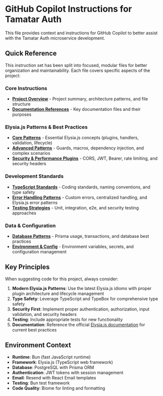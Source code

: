# GitHub Copilot Instructions for Tamatar Auth

This file provides context and instructions for GitHub Copilot to better assist with the Tamatar Auth microservice development.

## Quick Reference

This instruction set has been split into focused, modular files for better organization and maintainability. Each file covers specific aspects of the project:

### Core Instructions
- **[Project Overview](./instructions/project-overview.md)** - Project summary, architecture patterns, and file structure
- **[Documentation References](./instructions/documentation-references.md)** - Key documentation files and their purposes

### Elysia.js Patterns & Best Practices
- **[Core Patterns](./instructions/elysia-core-patterns.md)** - Essential Elysia.js concepts (plugins, handlers, validation, lifecycle)
- **[Advanced Patterns](./instructions/elysia-advanced-patterns.md)** - Guards, macros, dependency injection, and complex scenarios
- **[Security & Performance Plugins](./instructions/security-performance-plugins.md)** - CORS, JWT, Bearer, rate limiting, and security headers

### Development Standards
- **[TypeScript Standards](./instructions/typescript-standards.md)** - Coding standards, naming conventions, and type safety
- **[Error Handling Patterns](./instructions/error-handling-patterns.md)** - Custom errors, centralized handling, and Elysia.js error patterns
- **[Testing Strategies](./instructions/testing-strategies.md)** - Unit, integration, e2e, and security testing approaches

### Data & Configuration
- **[Database Patterns](./instructions/database-patterns.md)** - Prisma usage, transactions, and database best practices
- **[Environment & Config](./instructions/environment-config.md)** - Environment variables, secrets, and configuration management

## Key Principles

When suggesting code for this project, always consider:

1. **Modern Elysia.js Patterns**: Use the latest Elysia.js idioms with proper plugin architecture and lifecycle management
2. **Type Safety**: Leverage TypeScript and TypeBox for comprehensive type safety
3. **Security First**: Implement proper authentication, authorization, input validation, and security headers
4. **Testing**: Include appropriate tests for new functionality
5. **Documentation**: Reference the official [Elysia.js documentation](https://elysiajs.com/) for current best practices

## Environment Context

- **Runtime**: Bun (fast JavaScript runtime)
- **Framework**: Elysia.js (TypeScript web framework)
- **Database**: PostgreSQL with Prisma ORM
- **Authentication**: JWT tokens with session management
- **Email**: Resend with React Email templates
- **Testing**: Bun test framework
- **Code Quality**: Biome for linting and formatting


